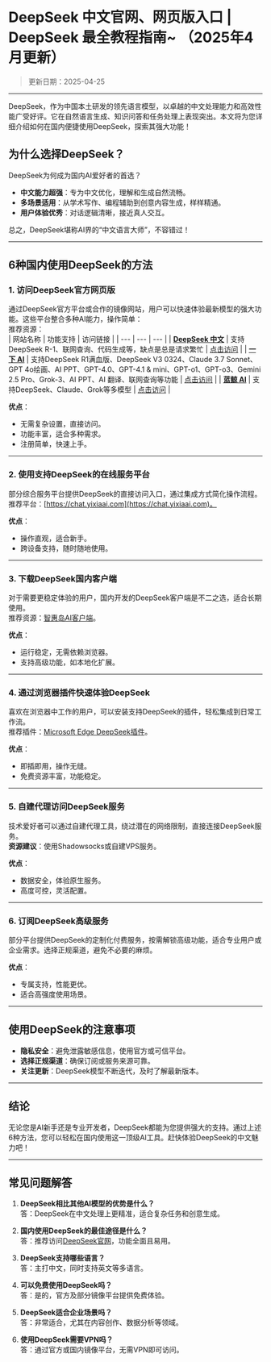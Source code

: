 

# **DeepSeek 中文官网、网页版入口 | DeepSeek 最全教程指南~ （2025年4月更新）**
> 更新日期：2025-04-25
---

DeepSeek，作为中国本土研发的领先语言模型，以卓越的中文处理能力和高效性能广受好评。它在自然语言生成、知识问答和任务处理上表现突出。本文将为您详细介绍如何在国内便捷使用DeepSeek，探索其强大功能！

## **为什么选择DeepSeek？**

DeepSeek为何成为国内AI爱好者的首选？  
- **中文能力超强**：专为中文优化，理解和生成自然流畅。  
- **多场景适用**：从学术写作、编程辅助到创意内容生成，样样精通。  
- **用户体验优秀**：对话逻辑清晰，接近真人交互。  

总之，DeepSeek堪称AI界的“中文语言大师”，不容错过！

---


## **6种国内使用DeepSeek的方法**

### **1. 访问DeepSeek官方网页版**
通过DeepSeek官方平台或合作的镜像网站，用户可以快速体验最新模型的强大功能。这些平台整合多种AI能力，操作简单：  
推荐资源：  
| 网站名称 | 功能支持 | 访问链接 |
| --- | --- | --- |
| **[DeepSeek 中文](https://www.deepseek.com)** | 支持DeepSeek R-1、联网查询、代码生成等，缺点是总是请求繁忙 | [点击访问](https://www.deepseek.com) |
| **[一下 AI](https://chat.yixiaai.com/)** | 支持DeepSeek R1满血版、DeepSeek V3 0324、Claude 3.7 Sonnet、GPT 4o绘画、AI PPT、GPT-4.0、GPT-4.1 & mini、GPT-o1、GPT-o3、Gemini 2.5 Pro、Grok-3、AI PPT、AI 翻译、联网查询等功能	 | [点击访问](https://deepseek-free.org/) |
| **[蓝鲸 AI](https://chat.chatgpt-chinese.com/)** | 支持DeepSeek、Claude、Grok等多模型 | [点击访问](https://chat.chatgpt-chinese.com/) |

**优点**：  
- 无需复杂设置，直接访问。  
- 功能丰富，适合多种需求。  
- 注册简单，快速上手。  

---

### **2. 使用支持DeepSeek的在线服务平台**
部分综合服务平台提供DeepSeek的直接访问入口，通过集成方式简化操作流程。  
推荐平台：[https://chat.yixiaai.com](https://chat.yixiaai.com)。  

**优点**：  
- 操作直观，适合新手。  
- 跨设备支持，随时随地使用。  

---

### **3. 下载DeepSeek国内客户端**
对于需要更稳定体验的用户，国内开发的DeepSeek客户端是不二之选，适合长期使用。  
推荐资源：[智惠岛AI客户端](https://chatknow.lify.vip/software/AI%E6%99%BA%E6%85%A7%E5%B2%9B_1.0.0_x64_zh-CN.msi)。  

**优点**：  
- 运行稳定，无需依赖浏览器。  
- 支持高级功能，如本地化扩展。  

---

### **4. 通过浏览器插件快速体验DeepSeek**
喜欢在浏览器中工作的用户，可以安装支持DeepSeek的插件，轻松集成到日常工作流。  
推荐插件：[Microsoft Edge DeepSeek插件](https://microsoftedge.microsoft.com/addons/detail/deepseek-ai/hjklmnpobkhmpcgmamahahil)。  

**优点**：  
- 即插即用，操作无缝。  
- 免费资源丰富，功能稳定。  

---

### **5. 自建代理访问DeepSeek服务**
技术爱好者可以通过自建代理工具，绕过潜在的网络限制，直接连接DeepSeek服务。  
**资源建议**：使用Shadowsocks或自建VPS服务。  

**优点**：  
- 数据安全，体验原生服务。  
- 高度可控，灵活配置。  

---

### **6. 订阅DeepSeek高级服务**
部分平台提供DeepSeek的定制化付费服务，按需解锁高级功能，适合专业用户或企业需求。选择正规渠道，避免不必要的麻烦。  

**优点**：  
- 专属支持，性能更优。  
- 适合高强度使用场景。  

---

## **使用DeepSeek的注意事项**

- **隐私安全**：避免泄露敏感信息，使用官方或可信平台。  
- **选择正规渠道**：确保订阅或服务来源可靠。  
- **关注更新**：DeepSeek模型不断迭代，及时了解最新版本。  

---

## **结论**

无论您是AI新手还是专业开发者，DeepSeek都能为您提供强大的支持。通过上述6种方法，您可以轻松在国内使用这一顶级AI工具。赶快体验DeepSeek的中文魅力吧！

---

## **常见问题解答**

1. **DeepSeek相比其他AI模型的优势是什么？**  
   答：DeepSeek在中文处理上更精准，适合复杂任务和创意生成。  

2. **国内使用DeepSeek的最佳途径是什么？**  
   答：推荐访问[DeepSeek官网](https://www.deepseek.com)，功能全面且易用。  

3. **DeepSeek支持哪些语言？**  
   答：主打中文，同时支持英文等多语言。  

4. **可以免费使用DeepSeek吗？**  
   答：是的，官方及部分镜像平台提供免费体验。  

5. **DeepSeek适合企业场景吗？**  
   答：非常适合，尤其在内容创作、数据分析等领域。  

6. **使用DeepSeek需要VPN吗？**  
   答：通过官方或国内镜像平台，无需VPN即可访问。  

